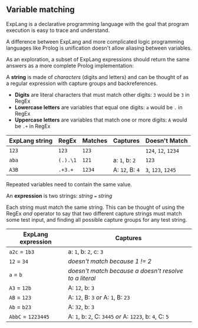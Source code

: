 ## Variable matching

ExpLang is a declarative programming language with the goal that program execution is easy to trace and understand.

A difference between ExpLang and more complicated logic programming languages like Prolog is unification doesn't allow aliasing between variables.

As an exploration, a subset of ExpLang expressions should return the same answers as a more complete Prolog implementation:

A **string** is made of *characters* (digits and letters) and can be thought of as a regular expression with capture groups and backreferences.

* **Digits** are literal characters that must match other digits: `3` would be `3` in RegEx
* **Lowercase letters** are variables that equal one digits: `a` would be `.` in RegEx
* **Uppercase letters** are variables that match one or more digits: `A` would be `.+` in RegEx

| ExpLang string | RegEx    | Matches | Captures        | Doesn't Match       |
| -------------- | -------- | ------- | --------------- | ------------------- |
| `123`          | `123`    | `123`   |                 | `124`, `12`, `1234` |
| `aba`          | `(.).\1` | `121`   | a: `1`, b: `2`  | `123`               |
| `A3B`          | `.+3.+`  | `1234`  | A: `12`, B: `4` | `3`, `123`, `1245`  |

Repeated variables need to contain the same value.

An **expression** is two strings: *string* `=` *string*

Each string must match the same string. This can be thought of using the RegEx *and* operator to say that two different capture strings must match some test input, and finding all possible capture groups for any test string.

| ExpLang expression | Captures                                                 |
| ------------------ | -------------------------------------------------------- |
| `a2c` = `1b3`      | a: `1`, b: `2`, c: `3`                                   |
| `12` = `34`        | *doesn't match because 1 != 2*                           |
| `a` = `b`          | *doesn't match because a doesn't resolve to a literal*   |
| `A3` = `12b`       | A: `12`, b: `3`                                          |
| `AB` = `123`       | A: `12`, B: `3` *or* A: `1`, B: `23`                     |
| `Ab` = `b23`       | A: `32`, b: `3`                                          |
| `AbbC` = `1223445` | A: `1`, b: `2`, C: `3445` *or* A: `1223`, b: `4`, C: `5` |
